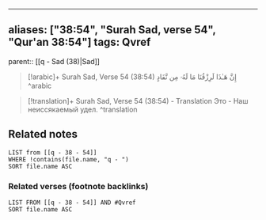 
---
aliases: ["38:54", "Surah Sad, verse 54", "Qur'an 38:54"]
tags: Qvref
---

parent:: [[q - Sad (38)|Sad]]

> [!arabic]+ Surah Sad, Verse 54 (38:54)
> <span class="quran-arabic">إِنَّ هَـٰذَا لَرِزْقُنَا مَا لَهُۥ مِن نَّفَادٍ</span>
^arabic

> [!translation]+ Surah Sad, Verse 54 (38:54) - Translation
> Это - Наш неиссякаемый удел.
^translation



## Related notes
```dataview
LIST from [[q - 38 - 54]]
WHERE !contains(file.name, "q - ")
SORT file.name ASC
```

### Related verses (footnote backlinks)
```dataview
LIST FROM [[q - 38 - 54]] AND #Qvref
SORT file.name ASC
```

